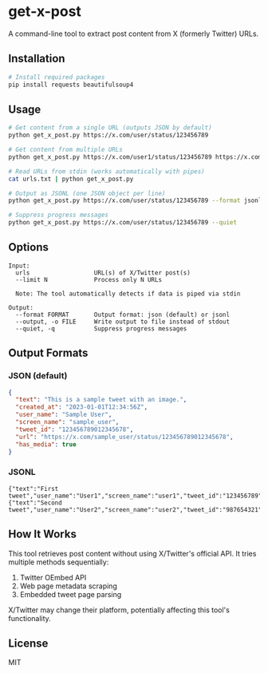 # get-x-post

A command-line tool to extract post content from X (formerly Twitter) URLs.

## Installation

```bash
# Install required packages
pip install requests beautifulsoup4
```

## Usage

```bash
# Get content from a single URL (outputs JSON by default)
python get_x_post.py https://x.com/user/status/123456789

# Get content from multiple URLs
python get_x_post.py https://x.com/user1/status/123456789 https://x.com/user2/status/987654321

# Read URLs from stdin (works automatically with pipes)
cat urls.txt | python get_x_post.py

# Output as JSONL (one JSON object per line)
python get_x_post.py https://x.com/user/status/123456789 --format jsonl

# Suppress progress messages
python get_x_post.py https://x.com/user/status/123456789 --quiet
```

## Options

```
Input:
  urls                  URL(s) of X/Twitter post(s)
  --limit N             Process only N URLs
  
  Note: The tool automatically detects if data is piped via stdin

Output:
  --format FORMAT       Output format: json (default) or jsonl
  --output, -o FILE     Write output to file instead of stdout
  --quiet, -q           Suppress progress messages
```

## Output Formats

### JSON (default)
```json
{
  "text": "This is a sample tweet with an image.",
  "created_at": "2023-01-01T12:34:56Z",
  "user_name": "Sample User",
  "screen_name": "sample_user",
  "tweet_id": "123456789012345678",
  "url": "https://x.com/sample_user/status/123456789012345678",
  "has_media": true
}
```

### JSONL
```
{"text":"First tweet","user_name":"User1","screen_name":"user1","tweet_id":"123456789","url":"https://x.com/user1/status/123456789"}
{"text":"Second tweet","user_name":"User2","screen_name":"user2","tweet_id":"987654321","url":"https://x.com/user2/status/987654321"}
```

## How It Works

This tool retrieves post content without using X/Twitter's official API. It tries multiple methods sequentially:

1. Twitter OEmbed API
2. Web page metadata scraping
3. Embedded tweet page parsing

X/Twitter may change their platform, potentially affecting this tool's functionality.

## License

MIT
